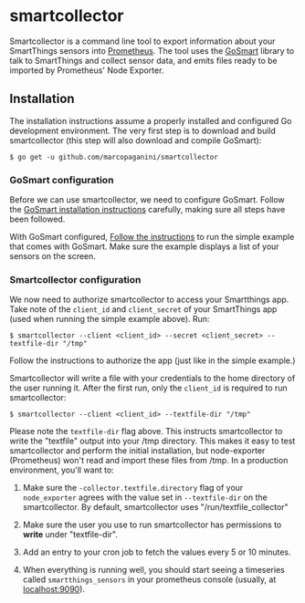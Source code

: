 # smartcollector

Smartcollector is a command line tool to export information about your SmartThings
sensors into [Prometheus](http://prometheus.io). The tool uses the [GoSmart](http://github.com/marcopaganini/gosmart) library to talk to SmartThings and collect sensor data, and emits
files ready to be imported by Prometheus' Node Exporter.

## Installation

The installation instructions assume a properly installed and configured Go
development environment. The very first step is to download and build
smartcollector (this step will also download and compile GoSmart):


```
$ go get -u github.com/marcopaganini/smartcollector
```

### GoSmart configuration

Before we can use smartcollector, we need to configure GoSmart. Follow the
[GoSmart installation instructions](https://github.com/marcopaganini/gosmart#installation)
carefully, making sure all steps have been followed.

With GoSmart configured,
[Follow the instructions](https://github.com/marcopaganini/gosmart#running-an-example) to
run the simple example that comes with GoSmart. Make sure the example displays
a list of your sensors on the screen.

### Smartcollector configuration

We now need to authorize smartcollector to access your Smartthings app. Take note of the `client_id` and `client_secret` of your SmartThings app (used when running the simple example above). Run:

```
$ smartcollector --client <client_id> --secret <client_secret> --textfile-dir "/tmp"
```

Follow the instructions to authorize the app (just like in the simple example.)

Smartcollector will write a file with your credentials to the home directory of the user
running it. After the first run, only the `client_id` is required to run smartcollector:

```
$ smartcollector --client <client_id> --textfile-dir "/tmp"
```

Please note the `textfile-dir` flag above. This instructs smartcollector to write
the "textfile" output into your /tmp directory. This makes it easy to test smartcollector
and perform the initial installation, but node-exporter (Prometheus) won't read and
import these files from /tmp. In a production environment, you'll want to:

1. Make sure the `-collector.textfile.directory` flag of your `node_exporter` agrees with the
value set in `--textfile-dir` on the smartcollector. By default, smartcollector uses
"/run/textfile_collector"

1. Make sure the user you use to run smartcollector has permissions to **write** under "textfile-dir".

1. Add an entry to your cron job to fetch the values every 5 or 10 minutes.

1. When everything is running well, you should start seeing a timeseries called `smartthings_sensors` in your prometheus console (usually, at [localhost:9090](http://localhost:9090)).
